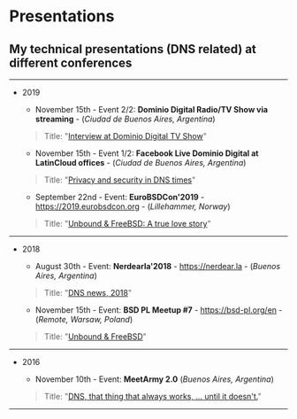 # Presentations
## My technical presentations (DNS related) at different conferences

---
* 2019

  - November 15th - Event 2/2: **Dominio Digital Radio/TV Show via streaming** - (*Ciudad de Buenos Aires, Argentina*)

  > Title: "[Interview at Dominio Digital TV Show](https://github.com/pcarboni/Presentations/blob/master/DNS/dominiodigital_fblive_interview_Nov15th_2019/README.md)"

  - November 15th - Event 1/2: **Facebook Live Dominio Digital at LatinCloud offices** - (*Ciudad de Buenos Aires, Argentina*)

  > Title: "[Privacy and security in DNS times](https://github.com/pcarboni/Presentations/blob/master/DNS/dominiodigital_fblive_interview_Nov15th_2019/README.md)"

  - September 22nd - Event: **EuroBSDCon'2019** - https://2019.eurobsdcon.org - (*Lillehammer, Norway*)

  > Title: "[Unbound & FreeBSD: A true love story](https://github.com/pcarboni/Presentations/blob/master/DNS/eurobsdcon_2019/README.md)"

---
* 2018

  - August 30th - Event: **Nerdearla'2018** - https://nerdear.la - (*Buenos Aires, Argentina*)

  > Title: "[DNS news, 2018](https://github.com/pcarboni/Presentations/blob/master/DNS/nerdear_la_2018/README.md)"

  - November 15th - Event: **BSD PL Meetup #7** - https://bsd-pl.org/en - (*Remote, Warsaw, Poland*)

  > Title: "[Unbound & FreeBSD](https://github.com/pcarboni/Presentations/blob/master/DNS/bsd_pl_meetup_Nov15th_2018/README.md)"

---
* 2016

  - November 10th - Event: **MeetArmy 2.0** (*Buenos Aires, Argentina*)

  > Title: "[DNS, that thing that always works, ... until it doesn't.](https://github.com/pcarboni/Presentations/blob/master/DNS/meet_army_2_0/README.md)"

---

